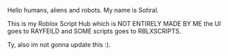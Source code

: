 Hello humans, aliens and robots. My name is Sotiral.

This is my Roblox Script Hub which is NOT ENTIRELY MADE BY ME the UI goes to RAYFEILD and SOME scripts goes to RBLXSCRIPTS.

Ty, also im not gonna update this :).
